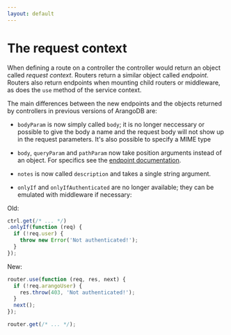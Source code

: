 ```yaml
---
layout: default
---
```

The request context
===================

When defining a route on a controller the controller would return an object called *request context*. Routers return a similar object called *endpoint*. Routers also return endpoints when mounting child routers or middleware, as does the `use` method of the service context.

The main differences between the new endpoints and the objects returned by controllers in previous versions of ArangoDB are:

* `bodyParam` is now simply called `body`; it is no longer neccessary or possible to give the body a name and the request body will not show up in the request parameters. It's also possible to specify a MIME type

* `body`, `queryParam` and `pathParam` now take position arguments instead of an object. For specifics see the [endpoint documentation](foxx-reference-routers-endpoints.html).

* `notes` is now called `description` and takes a single string argument.

* `onlyIf` and `onlyIfAuthenticated` are no longer available; they can be emulated with middleware if necessary:

Old:

```js
ctrl.get(/* ... */)
.onlyIf(function (req) {
  if (!req.user) {
    throw new Error('Not authenticated!');
  }
});
```

New:

```js
router.use(function (req, res, next) {
  if (!req.arangoUser) {
    res.throw(403, 'Not authenticated!');
  }
  next();
});

router.get(/* ... */);
```
